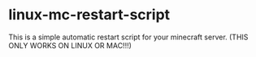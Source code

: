 # linux-mc-restart-script
This is a simple automatic restart script for your minecraft server. (THIS ONLY WORKS ON LINUX OR MAC!!!)
